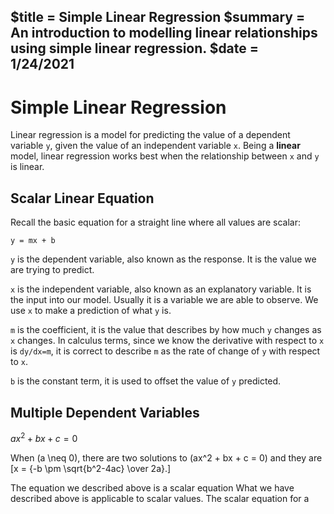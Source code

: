 $title = Simple Linear Regression
$summary = An introduction to modelling linear relationships using simple linear regression.
$date = 1/24/2021
---

# Simple Linear Regression

Linear regression is a model for predicting the value of a dependent variable `y`, given the value of an independent variable `x`. Being a **linear** model, linear regression works best when the relationship between `x` and `y` is linear. 

## Scalar Linear Equation

Recall the basic equation for a straight line where all values are scalar:

    y = mx + b

`y` is the dependent variable, also known as the response. It is the value we are trying to predict. 

`x` is the independent variable, also known as an explanatory variable. It is the input into our model. Usually it is a variable we are able to observe. We use `x` to make a prediction of what `y` is.

`m` is the coefficient, it is the value that describes by how much `y` changes as `x` changes. In calculus terms, since we know the derivative with respect to `x` is `dy/dx=m`, it is correct to describe `m` as the rate of change of `y` with respect to `x`.

`b` is the constant term, it is used to offset the value of `y` predicted. 

## Multiple Dependent Variables

$ax^2 + bx + c = 0$
  
When \(a \neq 0\), there are two solutions to \(ax^2 + bx + c = 0\) and they are
\[x = {-b \pm \sqrt{b^2-4ac} \over 2a}.\]    
    

The equation we described above is a scalar equation
What we have described above is applicable to scalar values. 
The scalar equation for a 

